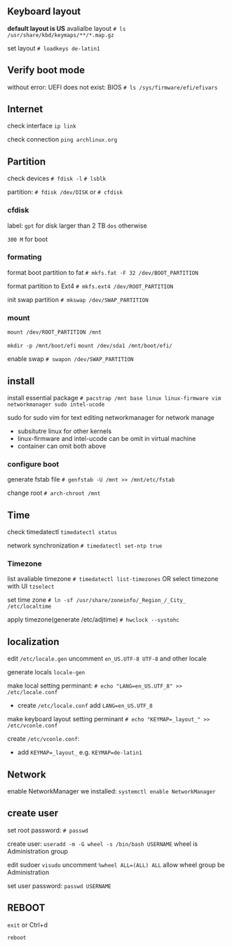 ## Keyboard layout
**default layout is US**
avalialbe layout
`# ls /usr/share/kbd/keymaps/**/*.map.gz`

set layout
`# loadkeys de-latin1`

## Verify boot mode
without error: UEFI
does not exist: BIOS
`# ls /sys/firmware/efi/efivars`

## Internet
check interface
`ip link`

check connection
`ping archlinux.org`

## Partition
check devices
`# fdisk -l`
`# lsblk`

partition:
`# fdisk /dev/DISK`
or `# cfdisk`

### cfdisk
label:
`gpt` for disk larger than 2 TB
`dos` otherwise

`300 M` for boot

### formating
format boot partition to fat
`# mkfs.fat -F 32 /dev/BOOT_PARTITION`

format partition to Ext4
`# mkfs.ext4 /dev/ROOT_PARTITION`

init swap partition
`# mkswap /dev/SWAP_PARTITION`

### mount
`mount /dev/ROOT_PARTITION /mnt`

`mkdir -p /mnt/boot/efi`
`mount /dev/sda1 /mnt/boot/efi/`

enable swap
`# swapon /dev/SWAP_PARTITION`

## install 
install essential package
`# pacstrap /mnt base linux linux-firmware vim networkmanager sudo intel-ucode`

sudo for sudo
vim for text editing
networkmanager for network manage


* subsitutre linux for other kernels
* linux-firmware and intel-ucode can be omit in virtual machine
* container can omit both above

### configure boot

generate fstab file
`# genfstab -U /mnt >> /mnt/etc/fstab`

change root
`# arch-chroot /mnt`


## Time
check timedatectl 
`timedatectl status`

network synchronization
`# timedatectl set-ntp true`

### Timezone
list avaliable timezone
`# timedatectl list-timezones`
OR select timezone with UI 
`tzselect`

set time zone
`# ln -sf /usr/share/zoneinfo/_Region_/_City_ /etc/localtime`

apply timezone(generate /etc/adjtime)
`# hwclock --systohc`

## localization
edit `/etc/locale.gen`
uncomment `en_US.UTF-8 UTF-8` and other locale

generate locals
`locale-gen`

make local setting perminant:
`# echo "LANG=en_US.UTF_8" >> /etc/locale.conf`

* create `/etc/locale.conf`
	add `LANG=en_US.UTF_8`

make keyboard layout setting perminant
`# echo "KEYMAP=_layout_" >> /etc/vconle.conf`

create `/etc/vconle.conf`:
* add `KEYMAP=_layout_`
	e.g. `KEYMAP=de-latin1`

## Network
enable NetworkManager we installed:
`systemctl enable NetworkManager`

## create user
set root password:
`# passwd`


create user:
`useradd -m -G wheel -s /bin/bash USERNAME`
wheel is Administration group

edit sudoer
`visudo`
uncomment `%wheel ALL=(ALL) ALL`
allow wheel group be Administration

set user password:
`passwd USERNAME`

## REBOOT
`exit` or Ctrl+d

`reboot`